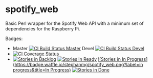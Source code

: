 # spotify_web
Basic Perl wrapper for the Spotify Web API with a minimum set of dependencies for the Raspberry Pi.

Badges:
* Master [![CI Build Status Master](https://travis-ci.org/stephanmg/spotify_web.svg?branch=master)](https://travis-ci.org/stephanmg/spotify_web?branch=master)
Devel [![CI Build Status Devel](https://travis-ci.org/stephanmg/spotify_web.svg?branch=devel)](https://travis-ci.org/stephanmg/spotify_web?branch=devel)
* [![CI Coverage Status](https://coveralls.io/repos/stephanmg/spotify_web/badge.png)](https://coveralls.io/r/stephanmg/spotify_web)
* [![Stories in Backlog](https://badge.waffle.io/stephanmg/spotify_web.png?label=backlog&title=Backlog)](http://waffle.io/stephanmg/spotify_web)
  [![Stories in Ready](https://badge.waffle.io/stephanmg/spotify_web.png?label=ready&title=Ready)](http://waffle.io/stephanmg/spotify_web)
  [![Stories in In Progress](https://badge.waffle.io/stephanmg/spotify_web.png?label=in progress&title=In Progress)](http://waffle.io/stephanmg/spotify_web)
  [![Stories in Done](https://badge.waffle.io/stephanmg/spotify_web.png?label=done&title=Done)](http://waffle.io/stephanmg/spotify_web)
